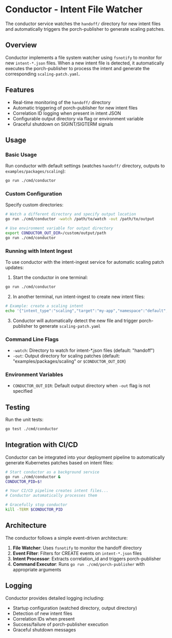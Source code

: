 # Conductor - Intent File Watcher

The conductor service watches the `handoff/` directory for new intent files and automatically triggers the porch-publisher to generate scaling patches.

## Overview

Conductor implements a file system watcher using `fsnotify` to monitor for new `intent-*.json` files. When a new intent file is detected, it automatically executes the porch-publisher to process the intent and generate the corresponding `scaling-patch.yaml`.

## Features

- Real-time monitoring of the `handoff/` directory
- Automatic triggering of porch-publisher for new intent files
- Correlation ID logging when present in intent JSON
- Configurable output directory via flag or environment variable
- Graceful shutdown on SIGINT/SIGTERM signals

## Usage

### Basic Usage

Run conductor with default settings (watches `handoff/` directory, outputs to `examples/packages/scaling`):

```bash
go run ./cmd/conductor
```

### Custom Configuration

Specify custom directories:

```bash
# Watch a different directory and specify output location
go run ./cmd/conductor -watch /path/to/watch -out /path/to/output

# Use environment variable for output directory
export CONDUCTOR_OUT_DIR=/custom/output/path
go run ./cmd/conductor
```

### Running with Intent Ingest

To use conductor with the intent-ingest service for automatic scaling patch updates:

1. Start the conductor in one terminal:
```bash
go run ./cmd/conductor
```

2. In another terminal, run intent-ingest to create new intent files:
```bash
# Example: create a scaling intent
echo '{"intent_type":"scaling","target":"my-app","namespace":"default","replicas":3,"correlation_id":"req-123"}' > handoff/intent-$(date +%Y%m%dT%H%M%S).json
```

3. Conductor will automatically detect the new file and trigger porch-publisher to generate `scaling-patch.yaml`

### Command Line Flags

- `-watch`: Directory to watch for intent-*.json files (default: "handoff")
- `-out`: Output directory for scaling patches (default: "examples/packages/scaling" or `$CONDUCTOR_OUT_DIR`)

### Environment Variables

- `CONDUCTOR_OUT_DIR`: Default output directory when `-out` flag is not specified

## Testing

Run the unit tests:

```bash
go test ./cmd/conductor
```

## Integration with CI/CD

Conductor can be integrated into your deployment pipeline to automatically generate Kubernetes patches based on intent files:

```bash
# Start conductor as a background service
go run ./cmd/conductor &
CONDUCTOR_PID=$!

# Your CI/CD pipeline creates intent files...
# Conductor automatically processes them

# Gracefully stop conductor
kill -TERM $CONDUCTOR_PID
```

## Architecture

The conductor follows a simple event-driven architecture:

1. **File Watcher**: Uses `fsnotify` to monitor the handoff directory
2. **Event Filter**: Filters for CREATE events on `intent-*.json` files
3. **Intent Processor**: Extracts correlation_id and triggers porch-publisher
4. **Command Executor**: Runs `go run ./cmd/porch-publisher` with appropriate arguments

## Logging

Conductor provides detailed logging including:
- Startup configuration (watched directory, output directory)
- Detection of new intent files
- Correlation IDs when present
- Success/failure of porch-publisher execution
- Graceful shutdown messages